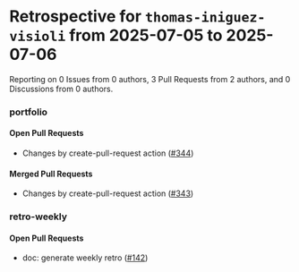 # Retrospective for `thomas-iniguez-visioli` from 2025-07-05 to 2025-07-06

Reporting on 0 Issues from 0 authors, 3 Pull Requests from 2 authors, and 0 Discussions from 0 authors.


### portfolio

#### Open Pull Requests

- Changes by create-pull-request action ([#344](https://github.com/thomas-iniguez-visioli/portfolio/pull/344))

#### Merged Pull Requests

- Changes by create-pull-request action ([#343](https://github.com/thomas-iniguez-visioli/portfolio/pull/343))

### retro-weekly

#### Open Pull Requests

- doc: generate weekly retro ([#142](https://github.com/thomas-iniguez-visioli/retro-weekly/pull/142))